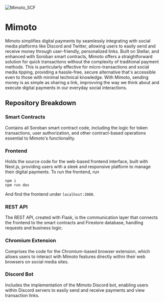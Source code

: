 ![Mimoto_SCF](https://github.com/nkoorty/Mimoto/assets/80065244/83d3db73-e848-49e5-93b3-7c1621f25fa6)
# Mimoto
Mimoto simplifies digital payments by seamlessly integrating with social media platforms like Discord and Twitter, allowing users to easily send and receive money through user-friendly, personalized links. Built on Stellar, and enhanced with Soroban smart contracts, Mimoto offers a straightforward solution for quick transactions without the complexity of traditional payment methods. This is particularly effective for micro-transactions and social media tipping, providing a hassle-free, secure alternative that's accessible even to those with minimal technical knowledge. With Mimoto, sending money is as simple as sharing a link, improvving the way we think about and execute digital payments in our everyday social interactions.
## Repository Breakdown
### Smart Contracts
Contains all Soroban smart contract code, including the logic for token transactions, user authorization, and other contract-based operations essential to Mimoto's functionality.

### Frontend
Holds the source code for the web-based frontend interface, built with Next.js, providing users with a sleek and responsive platform to manage their digital payments. To run the frontend, run

    npm i
    npm run dev

Аnd find the frontend under `localhost:3000`.

### REST API
The REST API, created with Flask, is the communication layer that connects the frontend to the smart contracts and Firestore database, handling requests and business logic.

### Chromium Extension
Comprises the code for the Chromium-based browser extension, which allows users to interact with Mimoto features directly within their web browsers on social media sites.

### Discord Bot
Includes the implementation of the Mimoto Discord bot, enabling users within Discord servers to easily send and receive payments and view transaction links.
